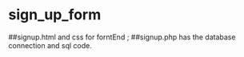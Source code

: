 # sign_up_form


##signup.html and css for forntEnd ;
##signup.php has the database connection and sql code.
